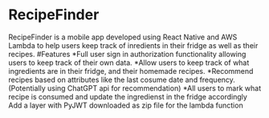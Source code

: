 # RecipeFinder
RecipeFinder is a mobile app developed using React Native and AWS Lambda to help users keep track of inredients in their fridge as well as their recipes. 
#Features
*Full user sign in authorization functionality allowing users to keep track of their own data.
*Allow users to keep track of what ingredients are in their fridge, and their homemade recipes.
*Recommend recipes based on attributes like the last cosume date and frequency. (Potentially using ChatGPT api for recommendation)
*All users to mark what recipe is consumed and update the ingredienst in the fridge accordingly
Add a layer with PyJWT downloaded as zip file for the lambda function
